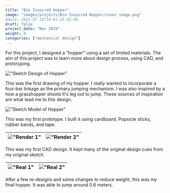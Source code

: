 ```yaml
---
title: "Bio Inspired Hopper"
image: "images/projects/Bio-Inspired Hopper/cover image.png"
#date: 2021-07-18T16:01:26-05:00
draft: false
project_date: "Nov 2019"
weight: 0
categories: ["mechanical design"]
---
```


For this project, I designed a "hopper" using a set of limited materials. The aim of this project was to learn more about design process, using CAD, and prototyping.

!["Sketch Design of Hopper"](../images/projects/Bio-Inspired%20Hopper/hopper%20sketch.jpg)

This was the first drawing of my hopper. I really wanted to incorporate a four-bar linkage as the primary jumping mechanism. I was also inspired by a how a grasshopper shoots it's leg out to jump. These sources of inspiration are what lead me to this design.

!["Sketch Model of Hopper"](../images/projects/Bio-Inspired%20Hopper/sketch%20model.jpg)

This was my first prototype. I built it using cardboard, Popsicle sticks, rubber bands, and tape.

|!["Render 1"](../images/projects/Bio-Inspired%20Hopper/render1.png)|!["Render 2"](../images/projects/Bio-Inspired%20Hopper/render2.png)|
|:-:|:-:|

This was my first CAD design. It kept many of the original design cues from my original sketch. 

|!["Real 1"](../images/projects/Bio-Inspired%20Hopper/real1.jpg)|!["Real 2"](../images/projects/Bio-Inspired%20Hopper/real2.jpg)|
|:-:|:-:|


After a few re-designs and some changes to reduce weight, this was my final hopper. It was able to jump around 0.6 meters.
